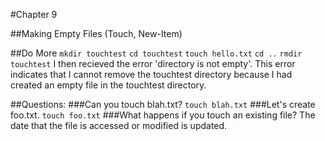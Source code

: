 #Chapter 9

##Making Empty Files (Touch, New-Item)

##Do More
`mkdir touchtest`
`cd touchtest`
`touch hello.txt`
`cd ..`
`rmdir touchtest`
I then recieved the error 'directory is not empty'.
This error indicates that I cannot remove the touchtest directory because
I had created an empty file in the touchtest directory.


##Questions:
###Can you touch blah.txt?
`touch blah.txt`
###Let's create foo.txt.
`touch foo.txt`
###What happens if you touch an existing file?
The date that the file is accessed or modified is updated.

